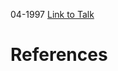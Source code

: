 

04-1997
[Link to Talk](https://www.churchofjesuschrist.org/study/general-conference/1997/04/priesthood-session?lang=eng)



# References
